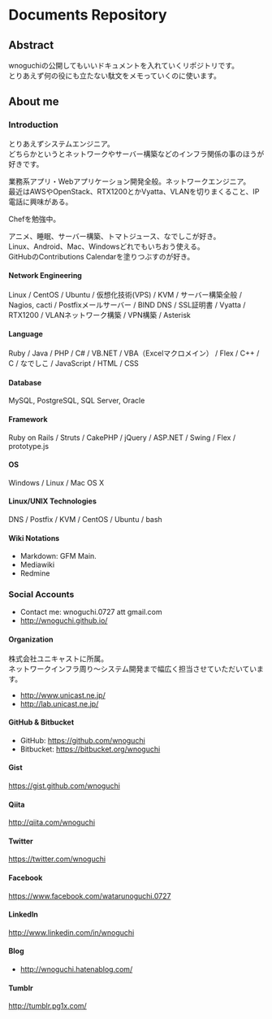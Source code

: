 # Documents Repository

## Abstract

wnoguchiの公開してもいいドキュメントを入れていくリポジトリです。  
とりあえず何の役にも立たない駄文をメモっていくのに使います。

## About me

### Introduction

とりあえずシステムエンジニア。  
どちらかというとネットワークやサーバー構築などのインフラ関係の事のほうが好きです。  

業務系アプリ・Webアプリケーション開発全般。ネットワークエンジニア。  
最近はAWSやOpenStack、RTX1200とかVyatta、VLANを切りまくること、IP電話に興味がある。

Chefを勉強中。

アニメ、睡眠、サーバー構築、トマトジュース、なでしこが好き。  
Linux、Android、Mac、Windowsどれでもいちおう使える。  
GitHubのContributions Calendarを塗りつぶすのが好き。

#### Network Engineering

Linux / CentOS / Ubuntu / 仮想化技術(VPS) / KVM / サーバー構築全般 / Nagios, cacti / Postfixメールサーバー / BIND DNS / SSL証明書 / Vyatta / RTX1200 / VLANネットワーク構築 / VPN構築 / Asterisk

#### Language

Ruby / Java / PHP / C# / VB.NET / VBA（Excelマクロメイン） / Flex / C++ / C / なでしこ / JavaScript / HTML / CSS

#### Database

MySQL, PostgreSQL, SQL Server, Oracle

#### Framework

Ruby on Rails / Struts / CakePHP / jQuery / ASP.NET / Swing / Flex / prototype.js

#### OS

Windows / Linux / Mac OS X

#### Linux/UNIX Technologies

DNS / Postfix / KVM / CentOS / Ubuntu / bash

#### Wiki Notations

- Markdown: GFM Main.
- Mediawiki
- Redmine

### Social Accounts

* Contact me: wnoguchi.0727 att gmail.com
* http://wnoguchi.github.io/

#### Organization

株式会社ユニキャストに所属。  
ネットワークインフラ周り〜システム開発まで幅広く担当させていただいています。  

* http://www.unicast.ne.jp/
* http://lab.unicast.ne.jp/

#### GitHub & Bitbucket

* GitHub: https://github.com/wnoguchi
* Bitbucket: https://bitbucket.org/wnoguchi

#### Gist

https://gist.github.com/wnoguchi

#### Qiita

http://qiita.com/wnoguchi

#### Twitter

https://twitter.com/wnoguchi

#### Facebook

https://www.facebook.com/watarunoguchi.0727

#### LinkedIn

http://www.linkedin.com/in/wnoguchi

#### Blog

* http://wnoguchi.hatenablog.com/

#### Tumblr

http://tumblr.pg1x.com/
